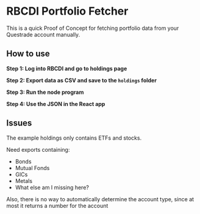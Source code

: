 # RBCDI Portfolio Fetcher

This is a quick Proof of Concept for fetching portfolio data from your Questrade account manually.

## How to use

**Step 1: Log into RBCDI and go to holdings page**

**Step 2: Export data as CSV and save to the `holdings` folder**

**Step 3: Run the node program**

**Step 4: Use the JSON in the React app**


## Issues

The example holdings only contains ETFs and stocks.

Need exports containing:

- Bonds
- Mutual Fonds
- GICs
- Metals
- What else am I missing here?

Also, there is no way to automatically determine the account type, since at most it returns a number for the account
